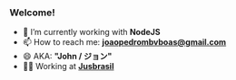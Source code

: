 ### Welcome!
- 🔭 I’m currently working with **NodeJS**
- 📫 How to reach me: **joaopedrombvboas@gmail.com**
- 😄 AKA: **"John / ジョン"**
- 👨‍💻 Working at [**Jusbrasil**](https://jusbrasil.com.br)
